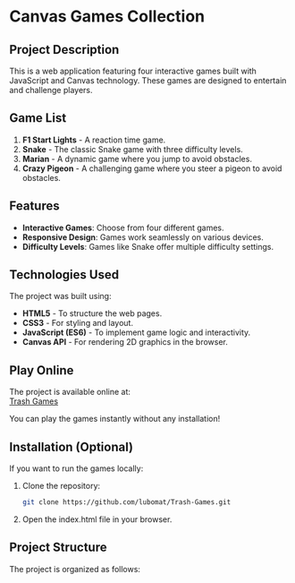 # Canvas Games Collection

## Project Description
This is a web application featuring four interactive games built with JavaScript and Canvas technology. These games are designed to entertain and challenge players.

## Game List
1. **F1 Start Lights** - A reaction time game.
2. **Snake** - The classic Snake game with three difficulty levels.
3. **Marian** - A dynamic game where you jump to avoid obstacles.
4. **Crazy Pigeon** - A challenging game where you steer a pigeon to avoid obstacles.

## Features
- **Interactive Games**: Choose from four different games.
- **Responsive Design**: Games work seamlessly on various devices.
- **Difficulty Levels**: Games like Snake offer multiple difficulty settings.

## Technologies Used
The project was built using:
- **HTML5** - To structure the web pages.
- **CSS3** - For styling and layout.
- **JavaScript (ES6)** - To implement game logic and interactivity.
- **Canvas API** - For rendering 2D graphics in the browser.

## Play Online
The project is available online at:  
[Trash Games](https://trash-games.onrender.com/)

You can play the games instantly without any installation!

## Installation (Optional)
If you want to run the games locally:
1. Clone the repository:
   ```bash
   git clone https://github.com/lubomat/Trash-Games.git

2. Open the index.html file in your browser.


## Project Structure
The project is organized as follows:

